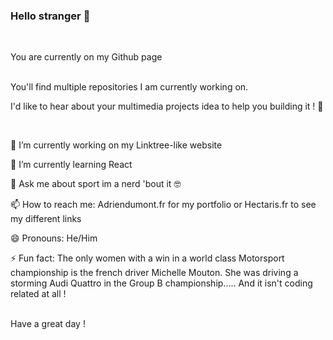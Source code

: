 ### Hello stranger 👋

<br>

You are currently on my Github page

<br>
You'll find multiple repositories I am currently working on.

I'd like to hear about your multimedia projects idea to help you building it ! 🏢

<br>


🔭 I’m currently working on my Linktree-like website

🌱 I’m currently learning React

💬 Ask me about sport im a nerd 'bout it 🤓

📫 How to reach me: Adriendumont.fr for my portfolio or Hectaris.fr to see my different links

😄 Pronouns: He/Him

⚡ Fun fact: The only women with a win in a world class Motorsport championship is the french driver Michelle Mouton. She was driving a storming Audi Quattro in the Group B championship..... And it isn't coding related at all !

<br>
Have a great day !
